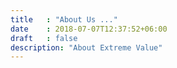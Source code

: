 ```yaml
---
title   : "About Us ..."
date    : 2018-07-07T12:37:52+06:00
draft   : false
description: "About Extreme Value"
---
```

